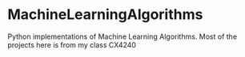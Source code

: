 # MachineLearningAlgorithms

Python implementations of Machine Learning Algorithms. Most of the projects here is from my class CX4240

